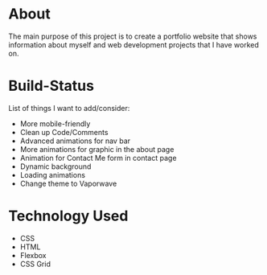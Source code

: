 # About
The main purpose of this project is to create a portfolio website that shows information about myself and web development projects that I have worked on. 

# Build-Status
List of things I want to add/consider:
* More mobile-friendly
* Clean up Code/Comments
* Advanced animations for nav bar
* More animations for graphic in the about page
* Animation for Contact Me form in contact page
* Dynamic background
* Loading animations
* Change theme to Vaporwave

# Technology Used
* CSS
* HTML
* Flexbox
* CSS Grid
